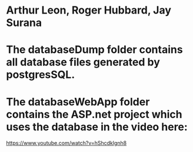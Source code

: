 # Arthur Leon, Roger Hubbard, Jay Surana

# The databaseDump folder contains all database files generated by postgresSQL.
# The databaseWebApp folder contains the ASP.net project which uses the database in the video here:
https://www.youtube.com/watch?v=hShcdklgnh8 
